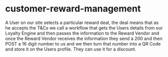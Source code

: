 # customer-reward-management

A User on our site selects a particular reward deal, the deal means that as he accepts the T&Cs we call a workflow that gets the Users details from our Loyalty Engine and then passes the information to the Reward Vendor and once the Reward Vendor receives the information they send a 200 and then POST a 16 digit number to us and we then turn that number into a QR Code and store it on the Users profile. They can use it for a discount.

 